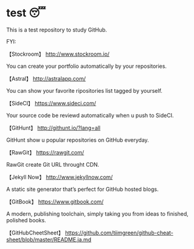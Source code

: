 # test :sleeping:
This is a test repository to study GitHub.

FYI:

【Stockroom】
http://www.stockroom.io/

You can create your portfolio automatically by your repositories.

【Astral】
http://astralapp.com/

You can show your favorite ripositories list tagged by yourself.

【SideCI】
https://www.sideci.com/

Your source code be reviewd automatically when u push to SideCI.

【GitHunt】
http://githunt.io/?lang=all

GitHunt show u popular repositories on GitHub everyday.

【RawGit】
https://rawgit.com/

RawGit create Git URL throught CDN.

【Jekyll Now】
http://www.jekyllnow.com/

A static site generator that’s perfect for GitHub hosted blogs.

【GitBook】
https://www.gitbook.com/

A modern, publishing toolchain, simply taking you from ideas to finished, polished books.

【GitHubCheetSheet】
https://github.com/tiimgreen/github-cheat-sheet/blob/master/README.ja.md
